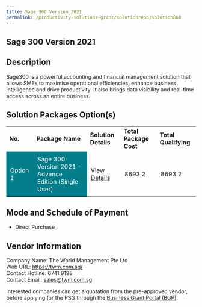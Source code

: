 ```yaml
---
title: Sage 300 Version 2021
permalink: /productivity-solutions-grant/solutionrepo/solution868
---
```


## Sage 300 Version 2021

## Description

Sage300 is a powerful accounting and financial management solution that allows SMEs to maximise operational efficiencies, enhance business intelligence and drive productivity. It also brings data visibility and real-time access across an entire business.

## Solution Packages Option(s)

<table>
<tr>
<td><b>No.</b></td>
<td><b>Package Name</b></td>
<td><b>Solution Details</b></td>
<td><b>Total Package Cost</b></td>
<td><b>Total Qualifying</b></td>
</tr>
<tr>
<td style='padding: 10px; background-color: #037E8A; color: #FFFFFF;'>Option 1</td>
<td style='padding: 10px; background-color: #037E8A; color: #FFFFFF;'>Sage 300 Version 2021 - Advance Edition (Single User)</td>
<td style='padding: 10px;'><a href='https://www.gobusiness.gov.sg/images/psg/Desensitised_The_world_management_Annex_3_CR_wef_11_Feb_2021_Part_1.pdf' target='_blank'>View Details</a></td>
<td style='padding: 10px;'>8693.2</td>
<td style='padding: 10px;'>8693.2</td>
</tr>
</table>

## Mode and Schedule of Payment

 - Direct Purchase

## Vendor Information

 Company Name: The World Management Pte Ltd<br>Web URL: https://twm.com.sg/<br>Contact Hotline: 6741 9198<br>Contact Email: sales@twm.com.sg

Interested companies can get a quotation from the pre-approved vendor, before applying for the PSG through the <a href='https://www.businessgrants.gov.sg/' target='_blank' rel='noopener'>Business Grant Portal (BGP)</a>.

<script src="/jquery/resize-tables.js"></script>
